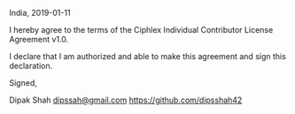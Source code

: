 India, 2019-01-11

I hereby agree to the terms of the Ciphlex Individual Contributor License Agreement v1.0.

I declare that I am authorized and able to make this agreement and sign this declaration.

Signed,

Dipak Shah dipssah@gmail.com https://github.com/dipsshah42
